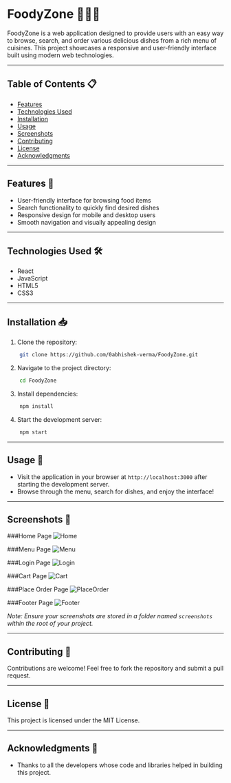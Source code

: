 # FoodyZone 🍔🍕🥗

FoodyZone is a web application designed to provide users with an easy way to browse, search, and order various delicious dishes from a rich menu of cuisines. This project showcases a responsive and user-friendly interface built using modern web technologies.

---

## Table of Contents 📋
- [Features](#features)
- [Technologies Used](#technologies-used)
- [Installation](#installation)
- [Usage](#usage)
- [Screenshots](#screenshots)
- [Contributing](#contributing)
- [License](#license)
- [Acknowledgments](#acknowledgments)

---

## Features 🌟
- User-friendly interface for browsing food items
- Search functionality to quickly find desired dishes
- Responsive design for mobile and desktop users
- Smooth navigation and visually appealing design

---

## Technologies Used 🛠️
- React
- JavaScript
- HTML5
- CSS3

---

## Installation 📥
1. Clone the repository:
```bash
    git clone https://github.com/0abhishek-verma/FoodyZone.git
```
2. Navigate to the project directory:
```bash
    cd FoodyZone
```
3. Install dependencies:
```bash
    npm install
```
4. Start the development server:
```bash
    npm start
```

---

## Usage 🚀
- Visit the application in your browser at `http://localhost:3000` after starting the development server.
- Browse through the menu, search for dishes, and enjoy the interface!

---

## Screenshots 📸

###Home Page
![Home](https://github.com/user-attachments/assets/33b84b86-d7ab-48d4-b997-b886a90067e6)

###Menu Page
![Menu](https://github.com/user-attachments/assets/5f25518c-533a-4889-a337-4411c65df234)

###Login Page
![Login](https://github.com/user-attachments/assets/3635788b-7322-40e6-964b-739d37504c5a)

###Cart Page
![Cart](https://github.com/user-attachments/assets/c510fabd-3dff-46fa-a894-14042005c670)

###Place Order Page
![PlaceOrder](https://github.com/user-attachments/assets/a6018d82-4339-4427-bb17-0af43275d861)

###Footer Page
![Footer](https://github.com/user-attachments/assets/c1933a7d-06ad-459f-8f90-ce8a66316e67)

*Note: Ensure your screenshots are stored in a folder named `screenshots` within the root of your project.*

---

## Contributing 🤝
Contributions are welcome! Feel free to fork the repository and submit a pull request.

---

## License 📄
This project is licensed under the MIT License.

---

## Acknowledgments 🙏
- Thanks to all the developers whose code and libraries helped in building this project.

